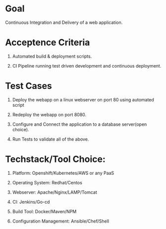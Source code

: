 # Goal 

Continuous Integration and Delivery of a web application.

# Acceptence Criteria

1. Automated build & deployment scripts.

2. CI Pipeline running test driven development and continuous deployment.


# Test Cases

1. Deploy the webapp on a linux webserver on port 80 using automated script

2. Redeploy the webapp on port 8080.

3. Configure and Connect the application to a database server(open choice).

4. Run Tests to validate all of the above.


# Techstack/Tool Choice:

1. Platform: Openshift/Kubernetes/AWS or any PaaS 

2. Operating System: Redhat/Centos

3. Webserver: Apache/Nginx/LAMP/Tomcat 

4. CI: Jenkins/Go-cd

5. Build Tool: Docker/Maven/NPM

5. Configuration Management: Ansible/Chef/Shell